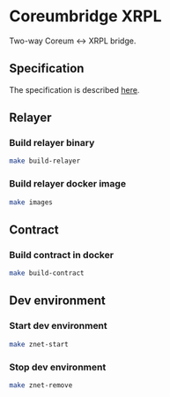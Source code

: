 # Coreumbridge XRPL

Two-way Coreum <-> XRPL bridge.

## Specification

The specification is described [here](spec/spec.md).

## Relayer

### Build relayer binary

```bash 
make build-relayer
```

### Build relayer docker image

```bash 
make images
```

## Contract

### Build contract in docker

```bash 
make build-contract
```

## Dev environment

### Start dev environment

```bash 
make znet-start
```

### Stop dev environment

```bash 
make znet-remove
```
